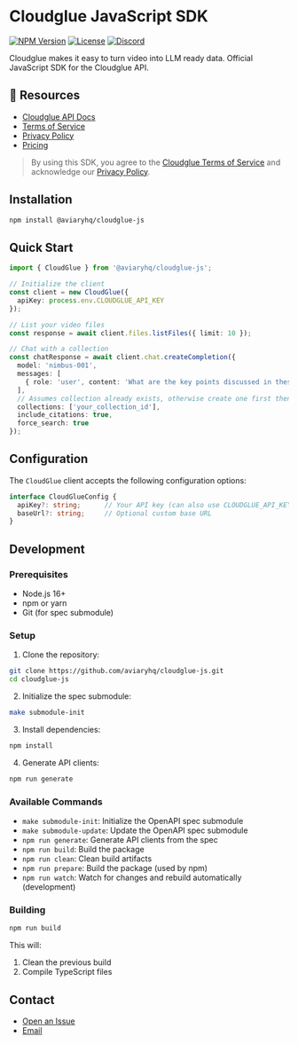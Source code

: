 # Cloudglue JavaScript SDK

[![NPM Version](https://img.shields.io/npm/v/%40aviaryhq%2Fcloudglue-js)](https://www.npmjs.com/package/@aviaryhq/cloudglue-js) 
[![License](https://img.shields.io/badge/License-ELv2-blue.svg)](LICENSE.md)
[![Discord](https://img.shields.io/discord/1366541583272382536?logo=discord&label=Discord)](https://discord.gg/QD5KWFVner)

Cloudglue makes it easy to turn video into LLM ready data. Official JavaScript SDK for the Cloudglue API. 

## 📖 Resources

- [Cloudglue API Docs](https://docs.cloudglue.dev)
- [Terms of Service](https://cloudglue.dev/terms)
- [Privacy Policy](https://cloudglue.dev/privacy)
- [Pricing](https://cloudglue.dev/pricing)

> By using this SDK, you agree to the [Cloudglue Terms of Service](https://cloudglue.dev/terms) and acknowledge our [Privacy Policy](https://cloudglue.dev/privacy).

## Installation

```bash
npm install @aviaryhq/cloudglue-js
```

## Quick Start

```typescript
import { CloudGlue } from '@aviaryhq/cloudglue-js';

// Initialize the client
const client = new CloudGlue({
  apiKey: process.env.CLOUDGLUE_API_KEY
});

// List your video files
const response = await client.files.listFiles({ limit: 10 });

// Chat with a collection
const chatResponse = await client.chat.createCompletion({
  model: 'nimbus-001',
  messages: [
    { role: 'user', content: 'What are the key points discussed in these videos?' }
  ],
  // Assumes collection already exists, otherwise create one first then reference here by collection id 
  collections: ['your_collection_id'],
  include_citations: true,
  force_search: true
});
```

## Configuration

The `CloudGlue` client accepts the following configuration options:

```typescript
interface CloudGlueConfig {
  apiKey?: string;      // Your API key (can also use CLOUDGLUE_API_KEY env var)
  baseUrl?: string;     // Optional custom base URL
}
```

## Development

### Prerequisites
- Node.js 16+
- npm or yarn
- Git (for spec submodule)

### Setup

1. Clone the repository:
```bash
git clone https://github.com/aviaryhq/cloudglue-js.git
cd cloudglue-js
```

2. Initialize the spec submodule:
```bash
make submodule-init
```

3. Install dependencies:
```bash
npm install
```

4. Generate API clients:
```bash
npm run generate
```

### Available Commands

- `make submodule-init`: Initialize the OpenAPI spec submodule
- `make submodule-update`: Update the OpenAPI spec submodule
- `npm run generate`: Generate API clients from the spec
- `npm run build`: Build the package
- `npm run clean`: Clean build artifacts
- `npm run prepare`: Build the package (used by npm)
- `npm run watch`: Watch for changes and rebuild automatically (development)

### Building

```bash
npm run build
```

This will:
1. Clean the previous build
2. Compile TypeScript files

## Contact

* [Open an Issue](https://github.com/aviaryhq/cloudglue-js/issues/new)
* [Email](mailto:support@cloudglue.dev)

